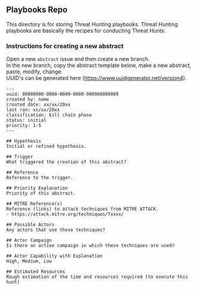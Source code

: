 ## Playbooks Repo
This directory is for storing Threat Hunting playbooks. Threat Hunting playbooks are basically the recipes for conducting Threat Hunts.

### Instructions for creating a new abstract

Open a new `abstract` issue and then create a new branch.  
In the new branch, copy the abstract template below, make a new abstract, paste, modify, change.  
UUID's can be generated here (https://www.uuidgenerator.net/version4).

```
---
uuid: 00000000-0000-0000-0000-000000000000
created by: name
created date: xx/xx/20xx
last ran: xx/xx/20xx
classification: kill chain phase
status: initial
priority: 1-5
---

## Hypothesis
Initial or refined hypothesis.

## Trigger
What triggered the creation of this abstract?

## Reference
Reference to the trigger.

## Priority Explanation
Priority of this abstract.

## MITRE Reference(s)
Reference (links) to attack techniques from MITRE ATT&CK.
- https://attack.mitre.org/techniques/Txxxx/

## Possible Actors
Any actors that use these techniques?

## Actor Campaign
Is there an active campaign in which these techniques are used?

## Actor Capability with Explanation
High, Medium, Low

## Estimated Resources
Rough estimation of the time and resources required (to execute this hunt)
```
